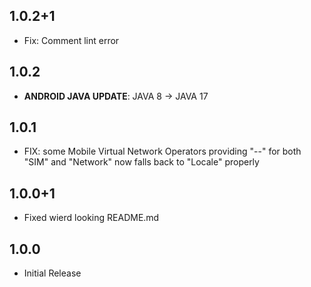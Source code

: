 ## 1.0.2+1
* Fix: Comment lint error

## 1.0.2
* **ANDROID JAVA UPDATE**: JAVA 8 -> JAVA 17

## 1.0.1
* FIX: some Mobile Virtual Network Operators providing "--" for both "SIM" and "Network" now falls back to "Locale" properly

## 1.0.0+1
* Fixed wierd looking README.md

## 1.0.0
* Initial Release
